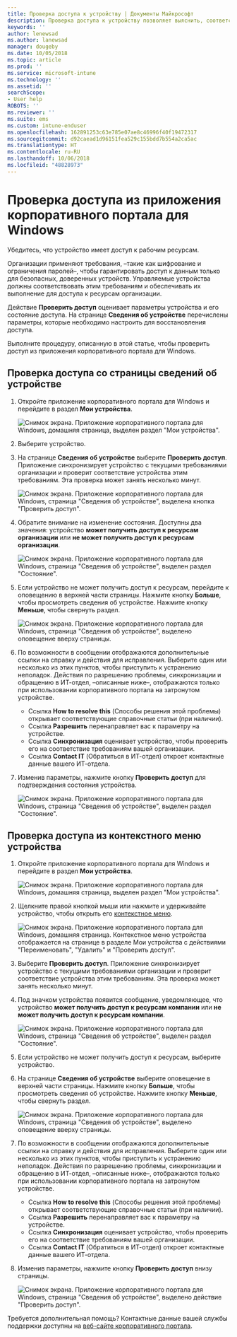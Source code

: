 ```yaml
---
title: Проверка доступа к устройству | Документы Майкрософт
description: Проверка доступа к устройству позволяет выяснить, соответствует ли устройство требованиям и может ли оно получать доступ к рабочим ресурсам.
keywords: ''
author: lenewsad
ms.author: lanewsad
manager: dougeby
ms.date: 10/05/2018
ms.topic: article
ms.prod: ''
ms.service: microsoft-intune
ms.technology: ''
ms.assetid: ''
searchScope:
- User help
ROBOTS: ''
ms.reviewer: ''
ms.suite: ems
ms.custom: intune-enduser
ms.openlocfilehash: 162891253c63e785e07ae8c46996f40f19472317
ms.sourcegitcommit: d92caead1d96151fea529c155bdd7b554a2ca5ac
ms.translationtype: HT
ms.contentlocale: ru-RU
ms.lasthandoff: 10/06/2018
ms.locfileid: "48828973"
---
```

# <a name="check-access-from-company-portal-app-for-windows"></a>Проверка доступа из приложения корпоративного портала для Windows

Убедитесь, что устройство имеет доступ к рабочим ресурсам. 

Организации применяют требования, &ndash;такие как шифрование и ограничения паролей&ndash;, чтобы гарантировать доступ к данным только для безопасных, доверенных устройств. Управляемые устройства должны соответствовать этим требованиям и обеспечивать их выполнение для доступа к ресурсам организации.

Действие **Проверить доступ** оценивает параметры устройства и его состояние доступа. На странице **Сведения об устройстве** перечислены параметры, которые необходимо настроить для восстановления доступа. 

Выполните процедуру, описанную в этой статье, чтобы проверить доступ из приложения корпоративного портала для Windows.  

## <a name="check-access-from-device-details-page"></a>Проверка доступа со страницы сведений об устройстве  
1. Откройте приложение корпоративного портала для Windows и перейдите в раздел **Мои устройства**.  

    ![Снимок экрана. Приложение корпоративного портала для Windows, домашняя страница, выделен раздел "Мои устройства".](./media/1809_CheckAccess_Context_Select_Device.png)  
2. Выберите устройство.  
3. На странице **Сведения об устройстве** выберите **Проверить доступ**. Приложение синхронизирует устройство с текущими требованиями организации и проверит соответствие устройства этим требованиям. Эта проверка может занять несколько минут.  

    ![Снимок экрана. Приложение корпоративного портала для Windows, страница "Сведения об устройстве", выделена кнопка "Проверить доступ".](./media/1809_CheckAccess_Checking_Status.png) 

4. Обратите внимание на изменение состояния. Доступны два значения: устройство **может получить доступ к ресурсам организации** или **не может получить доступ к ресурсам организации**.  

   ![Снимок экрана. Приложение корпоративного портала для Windows, страница "Сведения об устройстве", выделен раздел "Состояние".](./media/1809_CheckAccess_Device_details_status1.png)  
   
5. Если устройство не может получить доступ к ресурсам, перейдите к оповещению в верхней части страницы. Нажмите кнопку **Больше**, чтобы просмотреть сведения об устройстве. Нажмите кнопку **Меньше**, чтобы свернуть раздел.  

    ![Снимок экрана. Приложение корпоративного портала для Windows, страница "Сведения об устройстве", выделено оповещение вверху страницы.](./media/1809_CheckAccess_Device_details_alert1.png)  

6. По возможности в сообщении отображаются дополнительные ссылки на справку и действия для исправления. Выберите один или несколько из этих пунктов, чтобы приступить к устранению неполадок. Действия по разрешению проблемы, синхронизации и обращению в ИТ-отдел, &ndash;описанные ниже&ndash;, отображаются только при использовании корпоративного портала на затронутом устройстве.  

     * Ссылка **How to resolve this** (Способы решения этой проблемы) открывает соответствующие справочные статьи (при наличии).  
     * Ссылка **Разрешить** перенаправляет вас к параметру на устройстве.  
     * Ссылка **Синхронизация** оценивает устройство, чтобы проверить его на соответствие требованиям вашей организации.  
     * Ссылка **Contact IT** (Обратиться в ИТ-отдел) откроет контактные данные вашего ИТ-отдела.   
 
6. Изменив параметры, нажмите кнопку **Проверить доступ** для подтверждения состояния устройства.  

    ![Снимок экрана. Приложение корпоративного портала для Windows, страница "Сведения об устройстве", выделен раздел "Состояние".](./media/1809_CheckAccess_Device_details_status1.png)  

## <a name="check-access-from-device-context-menu"></a>Проверка доступа из контекстного меню устройства  
1. Откройте приложение корпоративного портала для Windows и перейдите в раздел **Мои устройства**.  

    ![Снимок экрана. Приложение корпоративного портала для Windows, домашняя страница, выделен раздел "Мои устройства".](./media/1809_CheckAccess_Context_Select_Device.png)  

2. Щелкните правой кнопкой мыши или нажмите и удерживайте устройство, чтобы открыть его [контекстное меню](https://docs.microsoft.com//windows/uwp/design/controls-and-patterns/menus).  

    ![Снимок экрана. Приложение корпоративного портала для Windows, домашняя страница. Контекстное меню устройства отображается на странице в разделе **Мои устройства** с действиями "Переименовать", "Удалить" и "Проверить доступ".](./media/1809_DeviceContextMenu_Windows_CP.png)  
3. Выберите **Проверить доступ**. Приложение синхронизирует устройство с текущими требованиями организации и проверит соответствие устройства этим требованиям. Эта проверка может занять несколько минут.  
 
4. Под значком устройства появится сообщение, уведомляющее, что устройство **может получить доступ к ресурсам компании** или **не может получить доступ к ресурсам компании**. 

    ![Снимок экрана. Приложение корпоративного портала для Windows, страница "Сведения об устройстве", выделен раздел "Состояние".](./media/1809_CheckAccess_Context_Menu_Alert2.png) 

5. Если устройство не может получить доступ к ресурсам, выберите устройство.  
6. На странице **Сведения об устройстве** выберите оповещение в верхней части страницы. Нажмите кнопку **Больше**, чтобы просмотреть сведения об устройстве. Нажмите кнопку **Меньше**, чтобы свернуть раздел.  

    ![Снимок экрана. Приложение корпоративного портала для Windows, страница "Сведения об устройстве", выделено оповещение вверху страницы.](./media/1809_CheckAccess_Device_details_alert1.png)  

6. По возможности в сообщении отображаются дополнительные ссылки на справку и действия для исправления. Выберите один или несколько из этих пунктов, чтобы приступить к устранению неполадок. Действия по разрешению проблемы, синхронизации и обращению в ИТ-отдел, &ndash;описанные ниже&ndash;, отображаются только при использовании корпоративного портала на затронутом устройстве.  

     * Ссылка **How to resolve this** (Способы решения этой проблемы) открывает соответствующие справочные статьи (при наличии).  
     * Ссылка **Разрешить** перенаправляет вас к параметру на устройстве.  
     * Ссылка **Синхронизация** оценивает устройство, чтобы проверить его на соответствие требованиям вашей организации.  
     * Ссылка **Contact IT** (Обратиться в ИТ-отдел) откроет контактные данные вашего ИТ-отдела.    

7. Изменив параметры, нажмите кнопку **Проверить доступ** внизу страницы.  

    ![Снимок экрана. Приложение корпоративного портала для Windows, страница "Сведения об устройстве", выделено действие "Проверить доступ".](./media/1809_CheckAccess_Device_details_button.png) 


Требуется дополнительная помощь? Контактные данные вашей службы поддержки доступны на [веб-сайте корпоративного портала](https://go.microsoft.com/fwlink/?linkid=2010980).
